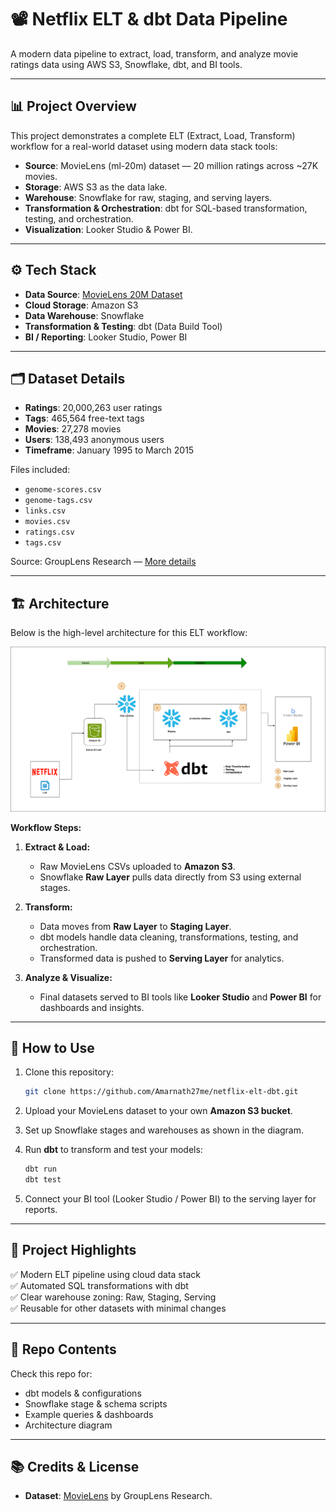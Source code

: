 
# 📽️ Netflix ELT & dbt Data Pipeline

A modern data pipeline to extract, load, transform, and analyze movie ratings data using AWS S3, Snowflake, dbt, and BI tools.

---

## 📊 Project Overview

This project demonstrates a complete ELT (Extract, Load, Transform) workflow for a real-world dataset using modern data stack tools:

- **Source**: MovieLens (ml-20m) dataset — 20 million ratings across ~27K movies.
- **Storage**: AWS S3 as the data lake.
- **Warehouse**: Snowflake for raw, staging, and serving layers.
- **Transformation & Orchestration**: dbt for SQL-based transformation, testing, and orchestration.
- **Visualization**: Looker Studio & Power BI.

---

## ⚙️ Tech Stack

- **Data Source**: [MovieLens 20M Dataset](http://grouplens.org/datasets/movielens/)
- **Cloud Storage**: Amazon S3
- **Data Warehouse**: Snowflake
- **Transformation & Testing**: dbt (Data Build Tool)
- **BI / Reporting**: Looker Studio, Power BI

---

## 🗂️ Dataset Details

- **Ratings**: 20,000,263 user ratings
- **Tags**: 465,564 free-text tags
- **Movies**: 27,278 movies
- **Users**: 138,493 anonymous users
- **Timeframe**: January 1995 to March 2015

Files included:

- `genome-scores.csv`
- `genome-tags.csv`
- `links.csv`
- `movies.csv`
- `ratings.csv`
- `tags.csv`

Source: GroupLens Research — [More details](http://grouplens.org/datasets/)

---

## 🏗️ Architecture

Below is the high-level architecture for this ELT workflow:

![Architecture Diagram](https://github.com/Amarnath27me/Netflix-ELT-dbt-Pipeline/blob/fd226de60eaea0568507473e5ba970ac0fe6a18a/netflix.drawio.png)

**Workflow Steps:**

1. **Extract & Load:**  
   - Raw MovieLens CSVs uploaded to **Amazon S3**.
   - Snowflake **Raw Layer** pulls data directly from S3 using external stages.

2. **Transform:**  
   - Data moves from **Raw Layer** to **Staging Layer**.
   - dbt models handle data cleaning, transformations, testing, and orchestration.
   - Transformed data is pushed to **Serving Layer** for analytics.

3. **Analyze & Visualize:**  
   - Final datasets served to BI tools like **Looker Studio** and **Power BI** for dashboards and insights.

---

## 🚀 How to Use

1. Clone this repository:  
   ```bash
   git clone https://github.com/Amarnath27me/netflix-elt-dbt.git
   ```

2. Upload your MovieLens dataset to your own **Amazon S3 bucket**.

3. Set up Snowflake stages and warehouses as shown in the diagram.

4. Run **dbt** to transform and test your models:  
   ```bash
   dbt run
   dbt test
   ```

5. Connect your BI tool (Looker Studio / Power BI) to the serving layer for reports.

---

## 📌 Project Highlights

✅ Modern ELT pipeline using cloud data stack  
✅ Automated SQL transformations with dbt  
✅ Clear warehouse zoning: Raw, Staging, Serving  
✅ Reusable for other datasets with minimal changes

---

## 📁 Repo Contents

Check this repo for:

- dbt models & configurations
- Snowflake stage & schema scripts
- Example queries & dashboards
- Architecture diagram

---

## 📚 Credits & License

- **Dataset**: [MovieLens](http://grouplens.org/datasets/movielens/) by GroupLens Research.
